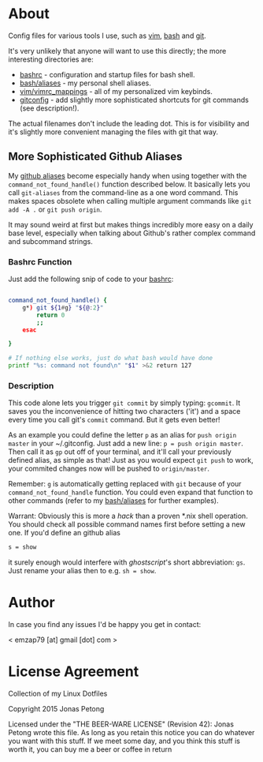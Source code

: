 # About

Config files for various tools I use, such as
[vim](http://www.vim.com/),
[bash](http://tiswww.case.edu/php/chet/bash/bashtop.html) and
[git](http://git-scm.com/).

It's very unlikely that anyone will want to use this directly;
the more interesting directories are:

* [bashrc](bashrc) - configuration and startup files for bash shell.
* [bash/aliases](bash/aliases) - my personal shell aliases.
* [vim/vimrc_mappings](vim/vimrc_mappings) - all of my personalized vim
  keybinds.
* [gitconfig](gitconfig) - add slightly more sophisticated shortcuts for git
  commands (see description!).

The actual filenames don't include the leading dot. This is for visibility and
it's slightly more convenient managing the files with git that way.

## More Sophisticated Github Aliases

My [github aliases](gitconfig) become especially handy when using together with
the `command_not_found_handle()` function described below. It basically lets
you call `git-aliases` from the command-line as a one word command. This makes
spaces obsolete when calling multiple argument commands like `git add -A .` or
`git push origin`.

It may sound weird at first but makes things incredibly more easy on a daily
base level, especially when talking about Github's rather complex command and
subcommand strings.

### Bashrc Function

Just add the following snip of code to your [bashrc](bashrc):

```sh

command_not_found_handle() {
    g*) git ${1#g} "${@:2}"
        return 0
        ;;
    esac

}

# If nothing else works, just do what bash would have done
printf "%s: command not found\n" "$1" >&2 return 127

```

### Description

This code alone lets you trigger `git commit` by simply typing: `gcommit`. It
saves you the inconvenience of hitting two characters ('it') and a space every
time you call git's `commit` command. But it gets even better!

As an example you could define the letter `p` as an alias for `push origin
master` in your ~/.gitconfig. Just add a new line: `p = push origin master`.
Then call it as `gp` out off of your terminal, and it'll call your previously
defined alias, as simple as that! Just as you would expect `git push` to work,
your commited changes now will be pushed to `origin/master`.

Remember: `g` is automatically getting replaced with `git` because of your
`command_not_found_handle` function. You could even expand that function to
other commands (refer to my [bash/aliases](bash/aliases) for further examples).

Warrant: Obviously this is more a *hack* than a proven \*.nix shell operation.
You should check all possible command names first before setting a new one. If
you'd define an github alias

``` sh
s = show
```
it surely enough would interfere with *ghostscript*'s short abbreviation: `gs`.
Just rename your alias then to e.g. `sh = show`.

# Author
In case you find any issues I'd be happy you get in contact:

< emzap79 [at] gmail [dot] com >

# License Agreement
Collection of my Linux Dotfiles

Copyright 2015 Jonas Petong

Licensed under the "THE BEER-WARE LICENSE" (Revision 42):
Jonas Petong wrote this file. As long as you retain this notice you
can do whatever you want with this stuff. If we meet some day, and you think
this stuff is worth it, you can buy me a beer or coffee in return

